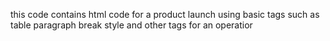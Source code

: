 this code contains html code for a product launch using basic tags such as table paragraph break style and other tags for an operatior 

